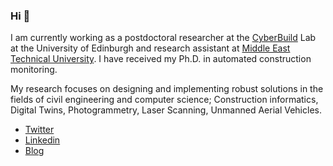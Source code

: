 ### Hi 👋

I am currently working as a postdoctoral researcher at the [CyberBuild](https://cyberbuild.eng.ed.ac.uk/) Lab at the University of Edinburgh and research assistant at [Middle East Technical University](https://metu.edu). I have received my Ph.D. in automated construction monitoring.

My research focuses on designing and implementing robust solutions in the fields of civil engineering and computer science; Construction informatics, Digital Twins, Photogrammetry, Laser Scanning, Unmanned Aerial Vehicles.

- [Twitter](https://twitter.com/ahmetbersoz)
- [Linkedin](https://www.linkedin.com/in/ahmetbahaddinersoz/)
- [Blog](https://blog.ahmetersoz.com/)
